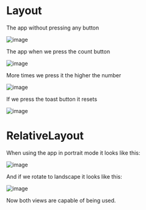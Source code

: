 # Layout

The app without pressing any button

![image](https://user-images.githubusercontent.com/91747025/197590116-176fda69-e101-4460-97d1-8576a95c3e3f.png)

The app when we press the count button

![image](https://user-images.githubusercontent.com/91747025/197590278-d37e9886-61e5-49b9-b5a9-d4a24a0bdf44.png)

More times we press it the higher the number

![image](https://user-images.githubusercontent.com/91747025/197590418-515dab85-1213-4535-b753-7ebc4bf84bfd.png)

If we press the toast button it resets

![image](https://user-images.githubusercontent.com/91747025/197590504-3d636caf-63e4-4564-8bf5-842774feaf6d.png)

# RelativeLayout
When using the app in portrait mode it looks like this:

![image](https://user-images.githubusercontent.com/91747025/197609424-8e384437-8d66-4360-a02c-6f45cee87781.png)

And if we rotate to landscape it looks like this:

![image](https://user-images.githubusercontent.com/91747025/197609512-e0e854c0-4cbf-4851-9cfc-2a25c497b90e.png)

Now both views are capable of being used.
